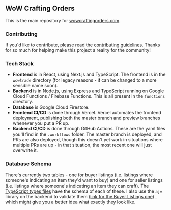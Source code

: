 ## WoW Crafting Orders

This is the main repository for [wowcraftingorders.com](https://wowcraftingorders.com/).

### Contributing

If you'd like to contribute, please read the [contributing guidelines](CONTRIBUTING.md). Thanks for so much for helping
make this project a reality for the community!

### Tech Stack

- **Frontend** is in React, using Next.js and TypeScript. The frontend is in the `wowtrade` directory (for legacy
  reasons - it can be changed to a more sensible name soon).
- **Backend** is in Node.js, using Express and TypeScript running on Google Cloud Functions / Firebase Functions. This
  is all present in the `functions` directory.
- **Database** is Google Cloud Firestore.
- **Frontend CI/CD** is done through Vercel. Vercel automates the frontend deployment, publishing both the
  master branch and preview branches whenever you put a PR up.
- **Backend CI/CD** is done through GitHub Actions. These are the yaml files you'll find in the `.workflows` folder. The
  master branch is deployed, and PRs are also deployed, though
  this doesn't yet work in situations where multiple PRs are up - in that situation, the most recent one will just
  overwrite it.

### Database Schema

There's currently two tables - one for buyer listings (i.e. listings where someone's indicating an item they'd want to
buy) and one for seller listings (i.e. listings where someone's indicating an item they can craft).
The [TypeScript types
files](https://github.com/aacitelli/wowcraftingorders.com/blob/master/functions/src/types/types.ts) have the schema of
each of these. I also use the `ajv` library on the backend to validate
them ([link for the Buyer Listings one](https://github.com/aacitelli/wowcraftingorders.com/blob/master/functions/src/models/BuyerListingPayload.ts))
, which might give
you a better idea what exactly they look like.

